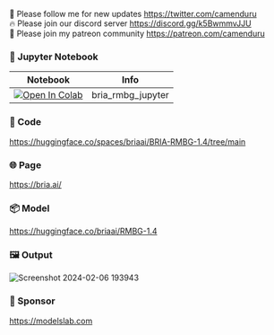 🐣 Please follow me for new updates https://twitter.com/camenduru <br />
🔥 Please join our discord server https://discord.gg/k5BwmmvJJU <br />
🥳 Please join my patreon community https://patreon.com/camenduru <br />

### 🍊 Jupyter Notebook

| Notebook | Info
| --- | --- |
[![Open In Colab](https://colab.research.google.com/assets/colab-badge.svg)](https://colab.research.google.com/github/camenduru/bria-rmbg-jupyter/blob/main/bria_rmbg_jupyter.ipynb) | bria_rmbg_jupyter

### 🧬 Code
https://huggingface.co/spaces/briaai/BRIA-RMBG-1.4/tree/main

### 🌐 Page
https://bria.ai/

### 📦 Model
https://huggingface.co/briaai/RMBG-1.4

### 🖼 Output
![Screenshot 2024-02-06 193943](https://github.com/camenduru/bria-rmbg-jupyter/assets/54370274/8c235af8-4654-4252-83a1-392b2d7b0de3)

### 🏢 Sponsor
https://modelslab.com
